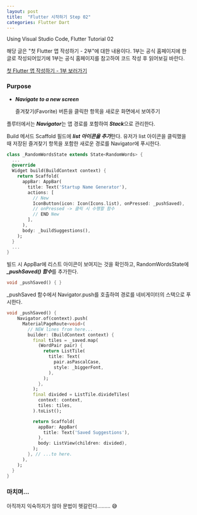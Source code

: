 ```yaml
---
layout: post
title:  "Flutter 시작하기 Step 02"
categories: Flutter Dart
---
```


Using Visual Studio Code, Flutter Tutorial 02

해당 글은 "첫 Flutter 앱 작성하기 - 2부"에 대한 내용이다. 1부는 공식 홈페이지에 한글로 작성되어있기에 1부는 공식 홈페이지를 참고하여 코드 작성 후 읽어보길 바란다.

 [첫 Flutter 앱 작성하기 - 1부 보러가기](https://flutter-ko.dev/docs/get-started/codelab)

### Purpose

- ***Navigate to a new screen*** 

  즐겨찾기(Favorite) 버튼을 클릭한 항목을 새로운 화면에서 보여주기

플루터에서는 ***Navigator***는 앱 경로를 포함하여 ***Stack***으로 관리한다. 

Build 메서드 Scaffold 필드에 ***list 아이콘을 추가***한다. 유저가 list 아이콘을 클릭했을 때 저장된 즐겨찾기 항목을 포함한 새로운 경로를 Navigator에 푸시한다.

```dart
class _RandomWordsState extends State<RandomWords> {
  ...
  @override
  Widget build(BuildContext context) {
    return Scaffold(
      appBar: AppBar(
        title: Text('Startup Name Generator'),
        actions: [
          // New
          IconButton(icon: Icon(Icons.list), onPressed: _pushSaved),
          // onPressed -> 클릭 시 수행할 함수
          // END New
        ],
      ),
      body: _buildSuggestions(),
    );
  }
  ...
}
```

빌드 시 AppBar에 리스트 아이콘이 보여지는 것을 확인하고, RandomWordsState에 ***_pushSaved() 함수***를 추가한다.

```dart
void _pushSaved() { }
```

_pushSaved 함수에서 Navigator.push를 호출하여 경로를 네비게이터의 스택으로 푸시한다. 

```dart
void _pushSaved() {
    Navigator.of(context).push(
      MaterialPageRoute<void>(
        // NEW lines from here...
        builder: (BuildContext context) {
          final tiles = _saved.map(
            (WordPair pair) {
              return ListTile(
                title: Text(
                  pair.asPascalCase,
                  style: _biggerFont,
                ),
              );
            },
          );
          final divided = ListTile.divideTiles(
            context: context,
            tiles: tiles,
          ).toList();

          return Scaffold(
            appBar: AppBar(
              title: Text('Saved Suggestions'),
            ),
            body: ListView(children: divided),
          );
        }, // ...to here.
      ),
    );
  }
}
```



### 마치며...

아직까지 익숙하지가 않아 문법이 헷갈린다......... 😅

